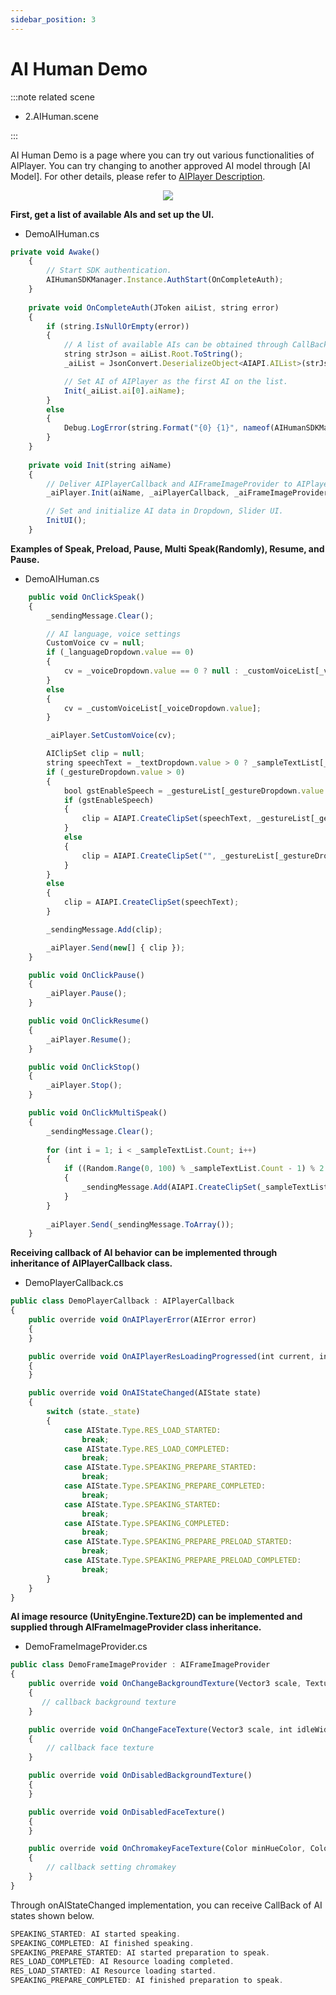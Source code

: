 ```yaml
---
sidebar_position: 3
---
```


# AI Human Demo
:::note related scene

- 2.AIHuman.scene

:::

AI Human Demo is a page where you can try out various functionalities of AIPlayer. You can try changing to another approved AI model through [AI Model]. For other details, please refer to [AIPlayer Description](/aihuman/unity-sdk/aiplayer/overview).

<p align="center">
<img src="/img/aihuman/unity/summary.png" style={{zoom: "50%"}} />
</p>

**First, get a list of available AIs and set up the UI.**

- DemoAIHuman.cs

```js
private void Awake()
    {             
        // Start SDK authentication.
        AIHumanSDKManager.Instance.AuthStart(OnCompleteAuth);
    }
  
    private void OnCompleteAuth(JToken aiList, string error)
    {
        if (string.IsNullOrEmpty(error))
        {      
            // A list of available AIs can be obtained through CallBack.   
            string strJson = aiList.Root.ToString();
            _aiList = JsonConvert.DeserializeObject<AIAPI.AIList>(strJson);

            // Set AI of AIPlayer as the first AI on the list.                 
            Init(_aiList.ai[0].aiName);
        }
        else
        {
            Debug.LogError(string.Format("{0} {1}", nameof(AIHumanSDKManager), error));
        }
    }
  
    private void Init(string aiName)
    {              
        // Deliver AIPlayerCallback and AIFrameImageProvider to AIPlayer.
        _aiPlayer.Init(aiName, _aiPlayerCallback, _aiFrameImageProvider);

        // Set and initialize AI data in Dropdown, Slider UI.
        InitUI();
    }
```

**Examples of Speak, Preload, Pause, Multi Speak(Randomly), Resume, and Pause.** 

- DemoAIHuman.cs

```js
    public void OnClickSpeak()
    {
        _sendingMessage.Clear();

        // AI language, voice settings
        CustomVoice cv = null;
        if (_languageDropdown.value == 0)
        {
            cv = _voiceDropdown.value == 0 ? null : _customVoiceList[_voiceDropdown.value - 1];
        }
        else
        {
            cv = _customVoiceList[_voiceDropdown.value];
        }

        _aiPlayer.SetCustomVoice(cv);

        AIClipSet clip = null;
        string speechText = _textDropdown.value > 0 ? _sampleTextList[_textDropdown.value] : null;
        if (_gestureDropdown.value > 0)
        {
            bool gstEnableSpeech = _gestureList[_gestureDropdown.value - 1].EnableSpeech;
            if (gstEnableSpeech)
            {
                clip = AIAPI.CreateClipSet(speechText, _gestureList[_gestureDropdown.value - 1].Name);
            }
            else
            {
                clip = AIAPI.CreateClipSet("", _gestureList[_gestureDropdown.value - 1].Name);
            }
        }
        else
        {
            clip = AIAPI.CreateClipSet(speechText);
        }

        _sendingMessage.Add(clip);

        _aiPlayer.Send(new[] { clip });
    }

    public void OnClickPause()
    {
        _aiPlayer.Pause();
    }

    public void OnClickResume()
    {
        _aiPlayer.Resume();
    }

    public void OnClickStop()
    {
        _aiPlayer.Stop();
    }

    public void OnClickMultiSpeak()
    {
        _sendingMessage.Clear();
      
        for (int i = 1; i < _sampleTextList.Count; i++)
        {
            if ((Random.Range(0, 100) % _sampleTextList.Count - 1) % 2 == 0)
            {
                _sendingMessage.Add(AIAPI.CreateClipSet(_sampleTextList[i]));
            }
        }
        
        _aiPlayer.Send(_sendingMessage.ToArray());
    }
```

**Receiving callback of AI behavior can be implemented through inheritance of AIPlayerCallback class.** 

- DemoPlayerCallback.cs

```js
public class DemoPlayerCallback : AIPlayerCallback
{
    public override void OnAIPlayerError(AIError error)
    {       
    }

    public override void OnAIPlayerResLoadingProgressed(int current, int total)
    {             
    }

    public override void OnAIStateChanged(AIState state)
    {      
        switch (state._state)
        {
            case AIState.Type.RES_LOAD_STARTED:             
                break;             
            case AIState.Type.RES_LOAD_COMPLETED:
                break;
            case AIState.Type.SPEAKING_PREPARE_STARTED:
                break;
            case AIState.Type.SPEAKING_PREPARE_COMPLETED:
                break;
            case AIState.Type.SPEAKING_STARTED:
                break;
            case AIState.Type.SPEAKING_COMPLETED:
                break;
            case AIState.Type.SPEAKING_PREPARE_PRELOAD_STARTED:
                break;
            case AIState.Type.SPEAKING_PREPARE_PRELOAD_COMPLETED:
                break;
        }
    }
}
```

**AI image resource (UnityEngine.Texture2D) can be implemented and supplied through AIFrameImageProvider class inheritance.** 

- DemoFrameImageProvider.cs

```js
public class DemoFrameImageProvider : AIFrameImageProvider
{ 
    public override void OnChangeBackgroundTexture(Vector3 scale, Texture2D bgTexture)
    {     
       // callback background texture
    }

    public override void OnChangeFaceTexture(Vector3 scale, int idleWidth, int idleHeight, FaceRect faceRect, Texture2D faceTexture)
    {
        // callback face texture
    }

    public override void OnDisabledBackgroundTexture()
    {        
    }

    public override void OnDisabledFaceTexture()
    {
    }

    public override void OnChromakeyFaceTexture(Color minHueColor, Color maxHueColor)
    {
        // callback setting chromakey
    }
}
```

Through onAIStateChanged implementation, you can receive CallBack of AI states shown below.

```js
SPEAKING_STARTED: AI started speaking.
SPEAKING_COMPLETED: AI finished speaking.
SPEAKING_PREPARE_STARTED: AI started preparation to speak.
RES_LOAD_COMPLETED: AI Resource loading completed.
RES_LOAD_STARTED: AI Resource loading started.
SPEAKING_PREPARE_COMPLETED: AI finished preparation to speak.
```
